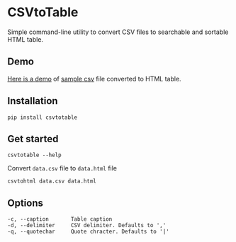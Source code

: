 # CSVtoTable
Simple command-line utility to convert CSV files to searchable and sortable HTML table.

## Demo

[Here is a demo](https://cdn.rawgit.com/vividvilla/csvtotable/master/sample/goog.html) of [sample csv](https://github.com/vividvilla/csvtotable/blob/master/sample/goog.csv) file converted to HTML table.

## Installation
	pip install csvtotable

## Get started
	csvtotable --help

Convert `data.csv` file to `data.html` file

	csvtohtml data.csv data.html

## Options

	-c, --caption		Table caption
	-d, --delimiter		CSV delimiter. Defaults to ','
	-q, --quotechar		Quote chracter. Defaults to '|'